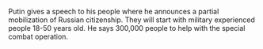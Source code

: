 Putin gives a speech to his people where he announces a partial mobilization of Russian citizenship. They will start with military experienced people 18-50 years old.
He says 300,000 people to help with the special combat operation.

